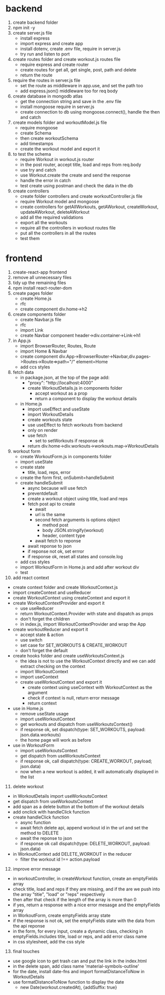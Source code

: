# backend
1. create backend folder
2. npm init -y
3. create server.js file
   - install express
   - import express and create app
   - install dotenv, create .env file, require in server.js
   - try run and listen to port
4. create routes folder and create workout.js routes file
   - require express and create router
   - create routes for get all, get single, post, path and delete
   - return the route
5. require the routes in server.js file
   - set the route as middleware in app.use, and set the path too
   - add express.json() middleware too for req body
6. create database in mongodb atlas
   - get the connection string and save in the .env file
   - install mongoose require in server.js
   - create connection to db using mongoose.connect(), handle the then and catch
7. create models folder and workoutModel.js file
   - require mongoose
   - create Schema
   - then create workoutSchema
   - add timestamps
   - create the workout model and export it
8. to test the schema
   - require Workout in workout.js router
   - in the post router, accept title, load and reps from req.body
   - use try and catch
   - use Workout.create the create and send the response
   - handle the error in catch
   - test create using postman and check the data in the db 
9. create controllers
   - create folder controllers and create workoutController.js file
   - require Workout model and mongoose
   - create controllers for getAllWorkouts, getAWorkout, createWorkout, updateAWorkout, deleteAWorkout
   - add all the required validations
   - export all the workouts
   - require all the controllers in workout routes file
   - put all the controllers in all the routes
   - test them

# frontend
1. create-react-app frontend
2. remove all unnecessary files
3. tidy up the remaining files
4. npm install react-router-dom
5. create pages folder
   - create Home.js
   - rfc
   - create component div.home->h2
6. create components folder
   - create Navbar.js file
   - rfc
   - import Link
   - create Navbar component header->div.container->Link->h1
7. in App.js
   - import BrowserRouter, Routes, Route
   - import Home & Navbar
   - create component div.App->BrowserRouter->Navbar,div.pages->Routes->Route=>path="/" element=Home
   - add ccs styles
8. fetch data
   - in package.json, at the top of the page add:
     - "proxy": "http://localhost:4000"
	 - create WorkoutDetails.js in components folder
	   - accept workout as a prop
	   - return a component to display the workout details
   - in Home.js
	 - import useEffect and useState
	 - import WorkoutDetails
	 - create workouts state
	 - use useEffect to fetch workouts from backend
	  - only on render
	  - use fetch
	    - set to setWorkouts if response ok
	 - return div.home->div.workouts->workouts.map->WorkoutDetails
9. workout form
   - create WorkoutForm.js in components folder
   - import useState
   - create state
     - title, load, reps, error
   - create the form first, onSubmit=handleSubmit
   - create handleSubmit
     - async because will use fetch
	 - preventdefault
	 - create a workout object using title, load and reps
	 - fetch post api to create
	   - await
	   - url is the same
	   - second fetch arguments is options object
	     - method post
		 - body JSON.stringify(workout)
		 - header, content type
	   - await fetch to reponse
	 - await reponse to json
	 - if reponse not ok, set errror
	 - if response ok, reset all states and console.log
   - add css styles
   - import WorkoutForm in Home.js and add after workout div
   - test 
10. add react context
   - create context folder and create WorkoutContext.js
   - import createContext and useReducer
   - create WorkoutContext using createContext and export it
   - create WorkoutContextProvider and export it
     - use useReducer
	 - return WorkoutContext.Provider with state and dispatch as props
	 - don't forget the children
	 - in index.js, import WorkoutContextProvider and wrap the App
   - create workoutReducer and export it
     - accept state & action
	 - use switch
	 - set case for SET_WORKOUTS & CREATE_WORKOUT
	 - don't forget the default
   - create hooks folder and create useWorkoutsContext.js
     - the idea is not to use the WorkoutContext directly and we can add extract checking on the context
	 - import WorkoutContext
	 - import useContext
	 - create useWorkoutContext and export it
	   - create context using useContext with WorkoutContext as the argument
	   - check if context is null, return error message
	   - return context 
   - use in Home.js
     - remove useState usage
	 - import useWorkoutContext
	 - get workouts and dispatch from useWorkoutsContext()
	 - if response ok, set dispatch(type: SET_WORKOUTS, payload: json.data.workouts)
	 - the home page will work as before
   - use in WorkoutForm
     - import useWorkoutsContext
	 - get dispatch from useWorkoutsContext
	 - if response ok, call dispatch(type: CREATE_WORKOUT, payload; json.data)
	 - now when a new workout is added, it will automatically displayed in the list
11. delete workout
   - in WorkoutDetails import useWorkoutsContext
   - get dispatch from useWorkoutsContext
   - add span as a delete button at the bottom of the workout details
   - add onclick with handleClick function
   - create handleClick function
     - async function
	 - await fetch delete api, append workout id in the url and set the method to DELETE
	 - await the reponse to json
	 - if response ok call dispatch(type: DELETE_WORKOUT, payload: json.data)
   - in WorkoutContext add DELETE_WORKOUT in the reducer
     - filter the workout id !== action.payload
12. improve error message
   - in workoutController, in createWorkout function, create an emptyFields array
   - check title, load and reps if they are missing, and if the are we push into the array "titie", "load" or "reps" respectively
   - then after that check if the length of the array is more than 0
   - if yes, return a response with a nice error mesasge and the emptyFields array
   - in WorkoutForm, create emptyFields array state
   - if the response is not ok, set the emptyFields state with the data from the api reponse
   - in the form, for every input, create a dynamic class, checking in emptyFields.includes title, load or reps, and add error class name 
   - in css stylesheet, add the css style
13. final touches
   - use google icon to get trash can and put the link in the index.html
   - in the delete span, add class name 'material-symbols-outline'
   - for the date, install date-fns and import formatDistanceToNow in WorkoutDetails
   - use formatDistanceToNow function to display the date
     - new Date(workout.createdAt), {addSuffix: true}